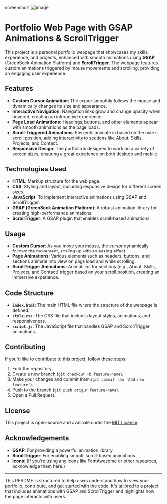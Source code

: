 screenshort
![image](https://github.com/user-attachments/assets/cb718fdd-0c41-4d85-85a8-e40a906b5248)





# Portfolio Web Page with GSAP Animations & ScrollTrigger

This project is a personal portfolio webpage that showcases my skills, experience, and projects, enhanced with smooth animations using **GSAP** (GreenSock Animation Platform) and **ScrollTrigger**. The webpage features custom animations triggered by mouse movements and scrolling, providing an engaging user experience.

## Features

- **Custom Cursor Animation**: The cursor smoothly follows the mouse and dynamically changes its size and appearance.
- **Interactive Navigation**: Navigation links grow and change opacity when hovered, creating an interactive experience.
- **Page Load Animations**: Headings, buttons, and other elements appear with smooth animations as the page loads.
- **Scroll-Triggered Animations**: Elements animate in based on the user’s scroll position, adding interactivity to sections like About, Skills, Projects, and Contact.
- **Responsive Design**: The portfolio is designed to work on a variety of screen sizes, ensuring a great experience on both desktop and mobile.

## Technologies Used

- **HTML**: Markup structure for the web page.
- **CSS**: Styling and layout, including responsive design for different screen sizes.
- **JavaScript**: To implement interactive animations using GSAP and ScrollTrigger.
- **GSAP (GreenSock Animation Platform)**: A robust animation library for creating high-performance animations.
- **ScrollTrigger**: A GSAP plugin that enables scroll-based animations.


## Usage

- **Custom Cursor**: As you move your mouse, the cursor dynamically follows the movement, scaling up with an easing effect.
- **Page Animations**: Various elements such as headers, buttons, and sections animate into view on page load and while scrolling.
- **ScrollTrigger Animations**: Animations for sections (e.g., About, Skills, Projects, and Contact) trigger based on your scroll position, creating an immersive experience.

## Code Structure

- **`index.html`**: The main HTML file where the structure of the webpage is defined.
- **`style.css`**: The CSS file that includes layout styles, animations, and responsiveness.
- **`script.js`**: The JavaScript file that handles GSAP and ScrollTrigger animations.

## Contributing

If you'd like to contribute to this project, follow these steps:

1. Fork the repository.
2. Create a new branch (`git checkout -b feature-name`).
3. Make your changes and commit them (`git commit -am 'Add new feature'`).
4. Push to the branch (`git push origin feature-name`).
5. Open a Pull Request.

## License

This project is open-source and available under the [MIT License](LICENSE).

## Acknowledgements

- **GSAP**: For providing a powerful animation library.
- **ScrollTrigger**: For enabling smooth scroll-based animations.
- **Icons**: (If you're using any icons like FontAwesome or other resources, acknowledge them here.)

---

This README is structured to help users understand how to view your portfolio, contribute, and get started with the code. It's tailored to a project that includes animations with GSAP and ScrollTrigger and highlights how the page interacts with users.
